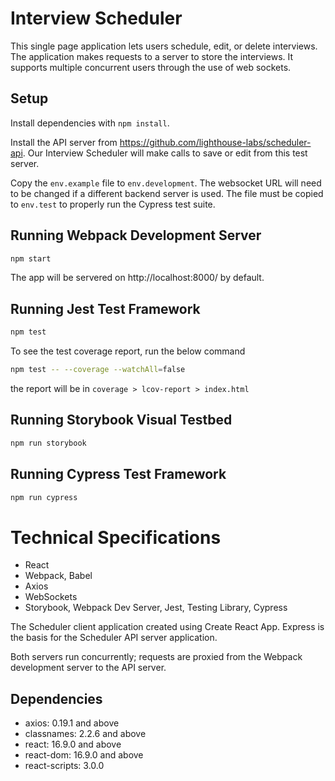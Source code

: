 # Interview Scheduler

This single page application lets users schedule, edit, or delete interviews. The application makes requests to a server to store the interviews. It supports multiple concurrent users through the use of web sockets.

## Setup

Install dependencies with `npm install`.

Install the API server from https://github.com/lighthouse-labs/scheduler-api. Our Interview Scheduler will make calls to save or edit from this test server.

Copy the `env.example` file to `env.development`. The websocket URL will need to be changed if a different backend server is used. The file must be copied to `env.test` to properly run the Cypress test suite.

## Running Webpack Development Server

```sh
npm start
```

The app will be servered on http://localhost:8000/ by default.

## Running Jest Test Framework

```sh
npm test
```

To see the test coverage report, run the below command

```sh
npm test -- --coverage --watchAll=false
```

the report will be in `coverage > lcov-report > index.html`

## Running Storybook Visual Testbed

```sh
npm run storybook
```

## Running Cypress Test Framework

```sh
npm run cypress
```

# Technical Specifications

- React
- Webpack, Babel
- Axios
- WebSockets
- Storybook, Webpack Dev Server, Jest, Testing Library, Cypress

The Scheduler client application created using Create React App. Express is the basis for the Scheduler API server application.

Both servers run concurrently; requests are proxied from the Webpack development server to the API server.

## Dependencies

- axios: 0.19.1 and above
- classnames: 2.2.6 and above
- react: 16.9.0 and above
- react-dom: 16.9.0 and above
- react-scripts: 3.0.0
